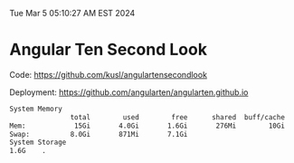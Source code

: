Tue Mar  5 05:10:27 AM EST 2024

# Angular Ten Second Look

Code: https://github.com/kusl/angulartensecondlook

Deployment: https://github.com/angularten/angularten.github.io

```bash
System Memory
               total        used        free      shared  buff/cache   available
Mem:            15Gi       4.0Gi       1.6Gi       276Mi        10Gi        11Gi
Swap:          8.0Gi       871Mi       7.1Gi
System Storage
1.6G	.
